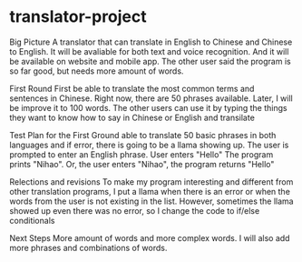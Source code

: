 # translator-project

Big Picture
A translator that can translate in English to Chinese and Chinese to English. It will be avaliable for both text and voice recognition. And it will be available on website and mobile app. The other user said the program is so far good, but needs more amount of words.

First Round
First be able to translate the most common terms and sentences in Chinese. Right now, there are 50 phrases available. Later, I will be improve it to 100 words. The other users can use it by typing the things they want to know how to say in Chinese or English and transilate

Test Plan for the First Ground
able to translate 50 basic phrases in both languages and if error, there is going to be a llama showing up. The user is prompted to enter an English phrase. User enters "Hello" The program prints "Nihao". Or, the user enters "Nihao", the program returns "Hello"

Relections and revisions
To make my program interesting and different from other translation programs, I put a llama when there is an error or when the words from the user is not existing in the list. However, sometimes the llama showed up even there was no error, so I change the code to if/else conditionals

Next Steps
More amount of words and more complex words. I will also add more phrases and combinations of words.
